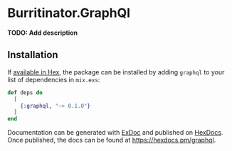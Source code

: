 # Burritinator.GraphQl

**TODO: Add description**

## Installation

If [available in Hex](https://hex.pm/docs/publish), the package can be installed
by adding `graphql` to your list of dependencies in `mix.exs`:

```elixir
def deps do
  [
    {:graphql, "~> 0.1.0"}
  ]
end
```

Documentation can be generated with [ExDoc](https://github.com/elixir-lang/ex_doc)
and published on [HexDocs](https://hexdocs.pm). Once published, the docs can
be found at <https://hexdocs.pm/graphql>.

